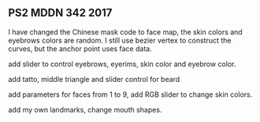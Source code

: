 ## PS2 MDDN 342 2017

I have changed the Chinese mask code to face map, the skin colors and eyebrows colors are random.
I still use bezier vertex to construct the curves, but the anchor point uses face data.

add slider to control eyebrows, eyerims, skin color and eyebrow color.

add tatto, middle triangle and slider control for beard

add parameters for faces from 1 to 9, add RGB slider to change skin colors.

add my own landmarks, change mouth shapes.